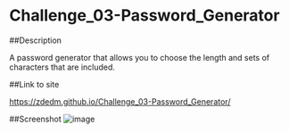 # Challenge_03-Password_Generator

##Description

A password generator that allows you to choose the length and sets of characters that are included.

##Link to site

https://zdedm.github.io/Challenge_03-Password_Generator/

##Screenshot
![image](https://user-images.githubusercontent.com/108765156/183497601-ede6b2f7-bc17-4abd-a571-2754174d10b1.png)

